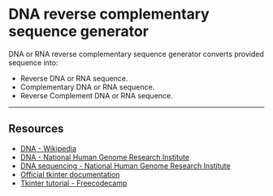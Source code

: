 # DNA reverse complementary sequence generator
DNA or RNA reverse complementary sequence generator converts provided sequence into:
  - Reverse DNA or RNA sequence.
  - Complementary DNA or RNA sequence.
  - Reverse Complement DNA or RNA sequence.

---

## Resources

- [DNA - Wikipedia](https://en.wikipedia.org/wiki/DNA)
- [DNA - National Human Genome Research Institute](https://www.genome.gov/about-genomics/fact-sheets/Deoxyribonucleic-Acid-Fact-Sheet)
- [DNA sequencing - National Human Genome Research Institute](https://www.genome.gov/about-genomics/fact-sheets/DNA-Sequencing-Fact-Sheet)
- [Official tkinter documentation](https://docs.python.org/3/library/tkinter.html)
- [Tkinter tutorial - Freecodecamp](https://www.youtube.com/watch?v=YXPyB4XeYLA&t=4768s)
